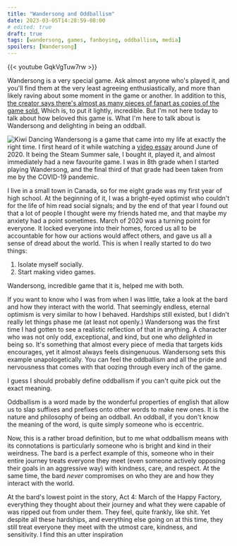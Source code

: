 ```yaml
---
title: "Wandersong and Oddballism"
date: 2023-03-05T14:28:59-08:00
# edited: true
draft: true
tags: [wandersong, games, fanboying, oddballism, media]
spoilers: [Wandersong]
---
```

<!-- {{< spoilerwarning "Wandersong, Chicory: A Colorful Tale">}} -->
<!-- {{< audio src="/media/wandersong-and-oddballism/thecrater.ogg" loop="true" title="The Crater - A Shell In The Pit" playme="true" >}} -->
{{< youtube GqkVgTuw7rw >}}

Wandersong is a very special game. Ask almost anyone who's played it, and
you'll find them at the very least agreeing enthusiastically, and more than
likely raving about some moment in the game or another. In addition to this,
[the creator says there's almost as many pieces of fanart as copies of the game sold.](https://medium.com/@banovg/reflecting-on-wandersong-f2891fec09aa#7fcb)
Which is, to put it lightly, incredible. But I'm not here today to talk about
how beloved this game is. What I'm here to talk about is Wandersong and
delighting in being an oddball.

![Kiwi Dancing](/media/wandersong-and-oddballism/Dance3-80bpm.webp)
Wandersong is a game that came into my life at exactly the right time. I first
heard of it while watching a [video essay](https://youtu.be/cYnylXvk65s)
around June of 2020. It being the Steam Summer sale, I bought it, played it,
and almost immediately had a new favourite game. I was in 8th grade when I
started playing Wandersong, and the final third of that grade had been taken
from me by the COVID-19 pandemic.

I live in a small town in Canada, so for me eight grade was my first year of
high school. At the beginning of it, I was a bright-eyed optimist who couldn't
for the life of him read social signals; and by the end of that year I found
out that a lot of people I thought were my friends hated me, and that maybe my
anxiety had a point sometimes. March of 2020 was a turning point for everyone.
It locked everyone into their homes, forced us all to be accountable for how
our actions would affect others, and gave us all a sense of dread about the
world. This is when I really started to do two things:

1. Isolate myself socially.
2. Start making video games.

Wandersong, incredible game that it is, helped me with both.

If you want to know who I was from when I was little, take a look at the bard
and how they interact with the world. That seemingly endless, eternal optimism
is very similar to how I behaved. Hardships still existed, but I didn't really
let things phase me (at least not openly.) Wandersong was the first time I had
gotten to see a realistic reflection of that in anything. A character who was
not only odd, exceptional, and kind, but one who *delighted* in being so. It's
something that almost every piece of media that targets kids encourages, yet it
almost always feels disingenuous. Wandersong sets this example
unapologetically. You can feel the oddballism and all the pride and nervousness
that comes with that oozing through every inch of the game.

I guess I should probably define oddballism if you can't quite pick out the
exact meaning.

Oddballism is a word made by the wonderful properties of english that allow us
to slap suffixes and prefixes onto other words to make new ones. It is the
nature and philosophy of being an oddball. An oddball, if you don't know the
meaning of the word, is quite simply someone who is eccentric.

Now, this is a rather broad definition, but to me what oddballism means with
its connotations is particularly someone who is bright and kind in their
weirdness. The bard is a perfect example of this, someone who in their entire
journey treats everyone they meet (even someone actively opposing their goals
in an aggressive way) with kindness, care, and respect. At the same time, the
bard *never* compromises on who they are and how they interact with the world.

At the bard's lowest point in the story, Act 4: March of the Happy Factory,
everything they thought about their journey and what they were capable of
was ripped out from under them. They feel, quite frankly, like shit. Yet
despite all these hardships, and everything else going on at this time, they
still treat everyone they meet with the utmost care, kindness, and sensitivity.
I find this an utter inspiration
